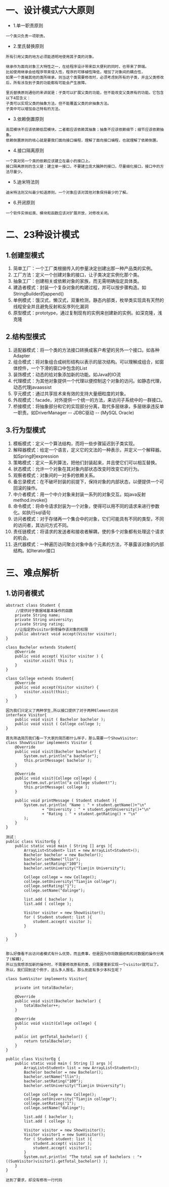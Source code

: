 # 一、设计模式六大原则
- 1.单一职责原则
```
一个类只负责一项职责。 
```

- 2.里氏替换原则
```
所有引用父类的地方必须能透明地使用其子类的对象。

继承作为面向对象三大特性之一，在给程序设计带来巨大便利的同时，也带来了弊端。
比如使用继承会给程序带来侵入性，程序的可移植性降低，增加了对象间的耦合性，
如果一个类被其他的类所继承，则当这个类需要修改时，必须考虑到所有的子类，并且父类修改后，所有涉及到子类的功能都有可能会产生故障。

里氏替换原则通俗的来讲就是：子类可以扩展父类的功能，但不能改变父类原有的功能。它包含以下4层含义：
子类可以实现父类的抽象方法，但不能覆盖父类的非抽象方法。
子类中可以增加自己特有的方法。
```

- 3.依赖倒置原则
```
高层模块不应该依赖低层模块，二者都应该依赖其抽象；抽象不应该依赖细节；细节应该依赖抽象。
依赖倒置原则的核心就是要我们面向接口编程，理解了面向接口编程，也就理解了依赖倒置。
```

- 4.接口隔离原则
```
一个类对另一个类的依赖应该建立在最小的接口上。 
接口隔离原则的含义是：建立单一接口，不要建立庞大臃肿的接口，尽量细化接口，接口中的方法尽量少。
```

- 5.迪米特法则
```
迪米特法则又叫最少知道原则，一个对象应该对其他对象保持最少的了解。
```

- 6.开闭原则
```
一个软件实体如类、模块和函数应该对扩展开放，对修改关闭。
```

# 二、23种设计模式

## 1.创建型模式
1. 简单工厂：一个工厂类根据传入的参量决定创建出那一种产品类的实例。
2. 工厂方法：定义一个创建对象的接口，让子类决定实例化那个类。
3. 抽象工厂：创建相关或依赖对象的家族，而无需明确指定具体类。
4. 建造者模式：封装一个复杂对象的构建过程，并可以按步骤构造。如StringBuilder的append()
5. 单例模式：饿汉式，懒汉式，双重检测，静态内部类，枚举类实现具有天然的线程安全并且避免反射和反序列化漏洞
6. 原型模式：prototype，通过复制现有的实例来创建新的实例。如深克隆，浅克隆


## 2.结构型模式
1. 适配器模式：将一个类的方法接口转换成客户希望的另外一个接口。如各种Adapter
2. 组合模式：将对象组合成树形结构以表示的层次结构。可以理解成组合，如窗体控件，一个下滑的窗口中包含的List
3. 装饰模式：动态的给对象添加新的功能。如Java的IO流
4. 代理模式：为其他对象提供一个代理以便控制这个对象的访问。如静态代理，动态代理javaassist
5. 亨元模式：通过共享技术来有效的支持大量细粒度的对象。
6. 外观模式：facade，对外提供一个统一的方法，来访问子系统中的一群接口。
7. 桥接模式：将抽象部分和它的实现部分分离，取代多层继承，多层继承违反单一职责。如DriverManager -- JDBC驱动 -- (MySQL Oracle)


## 3.行为型模式
1. 模板模式：定义一个算法结构，而将一些步骤延迟到子类实现。
2. 解释器模式：给定一个语言，定义它的文法的一种表示，并定义一个解释器。如Spring的expression
3. 策略模式：定义一系列算法，把他们封装起来，并且使它们可以相互替换。
4. 状态模式：允许一个对象在其对象内部状态改变时改变它的行为。
5. 观察者模式：对象间的一对多的依赖关系。
6. 备忘录模式：在不破坏封装的前提下，保持对象的内部状态，以便提供一个可回滚的操作。
7. 中介者模式：用一个中介对象来封装一系列的对象交互。如java反射method.invoke()
8. 命令模式：将命令请求封装为一个对象，使得可以用不同的请求来进行参数化。如执行sql语句
9. 访问者模式：对于存储再一个集合中的对象，它们可能具有不同的类型，不同的访问者，其访问方式不同。
10. 责任链模式：将请求的发送者和接收者解耦，使的多个对象都有处理这个请求的机会。
11. 迭代器模式：一种遍历访问聚合对象中各个元素的方法，不暴露该对象的内部结构。如Iterator接口

# 三、难点解析
## 1.访问者模式
```
abstract class Student {
　　 //提供对于数据域基本操作的函数
    private String name;
    private String university;
    private String rating;
    //让指定的visitor获得操作该对象的权限
    public abstract void accept(Visitor visitor);
}

class Bachelor extends Student{
    @Override
    public void accept( Visitor visitor ) {
        visitor.visit( this );
    }
}

class College extends Student{
    @Override
    public void accept(Visitor visitor) {
        visitor.visit(this);
    }
}

因为我们只定义了两种学生,所以接口提供了对于两种Element访问
interface Visitor{
    public void visit ( Bachelor bachelor );
    public void visit ( College college );
}

首先筛选简历我们看一下大家的简历都什么样子，那么需要一个ShowVisitor:
class ShowVisitor implements Visitor {
    @Override
    public void visit(Bachelor bachelor) {
        System.out.println("a bachelor");
        this.printMessage( bachelor );
    }

    @Override
    public void visit(College college) {
        System.out.println("a college student!");
        this.printMessage( college );
    }

    public void printMessage ( Student student ){
        System.out.println( "Name : " + student.getName()+"\n"
                + "University : " + student.getUniversity()+"\n"
                + "Rating : " + student.getRating() + "\n"
        );
    }
}

测试：
public class VisitorEg {
    public static void main ( String [] args ){
        ArrayList<Student> list = new ArrayList<Student>();
        Bachelor bachelor = new Bachelor();
        bachelor.setName("llin");
        bachelor.setRating("100");
        bachelor.setUniversity("Tianjin University");

        College college = new College();
        college.setUniversity("Tianjin college");
        college.setRating("1");
        college.setName("dalinge");

        list.add ( bachelor );
        list.add ( college );

        Visitor visitor = new ShowVisitor();
        for ( Student student: list ){
            student.accept( visitor );
        }

    }
}


那么好像看不出访问者模式有什么优势，而且费事，但是因为你将数据结构和对数据的操作分离了(解耦),
所以当我想添加新的操作时，不需要修改原有的类，只需要重新实现一个visitor就可以了。
所以，我们回到这个例子，这么多人报名，那么到底有多少本科生呢？

class SumVisitor implements Visitor{

    private int totalBachelor;

    @Override
    public void visit(Bachelor bachelor) {
        totalBachelor++;
    }

    @Override
    public void visit(College college) {
    }

    public int getTotal_bachelor() {
        return totalBachelor;
    }
}

public class VisitorEg {
    public static void main ( String [] args ){
        ArrayList<Student> list = new ArrayList<Student>();
        Bachelor bachelor = new Bachelor();
        bachelor.setName("llin");
        bachelor.setRating("100");
        bachelor.setUniversity("Tianjin University");

        College college = new College();
        college.setUniversity("Tianjin college");
        college.setRating("1");
        college.setName("dalinge");

        list.add ( bachelor );
        list.add ( college );

        Visitor visitor = new ShowVisitor();
        Visitor visitor1 = new SumVisitor();
        for ( Student student: list ){
            student.accept( visitor );
            student.accept( visitor1);
        }
        System.out.println( "The total sum of bachelors : "+ ((SumVisitor)visitor1).getTotal_bachelor() );
    }
}

达到了要求，却没有修改一行代码
```
